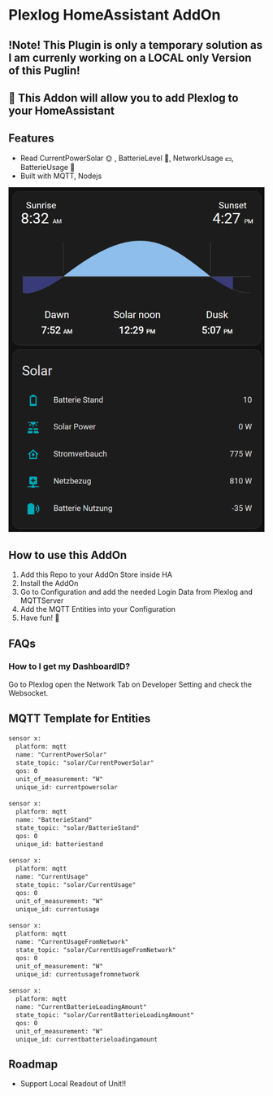 # Plexlog HomeAssistant AddOn

## !Note! This Plugin is only a temporary solution as I am currenly working on a LOCAL only Version of this Puglin!


## :tada: This Addon will allow you to add Plexlog to your HomeAssistant 

## Features

- Read CurrentPowerSolar :sun_with_face: , BatterieLevel :battery:, NetworkUsage :dollar:, BatterieUsage :electric_plug:
- Built with MQTT, Nodejs

![HA Image](./imgs/ha.png)

## How to use this AddOn

1. Add this Repo to your AddOn Store inside HA
2. Install the AddOn
3. Go to Configuration and add the needed Login Data from Plexlog and MQTTServer
4. Add the MQTT Entities into your Configuration
5. Have fun!  :tada:

## FAQs 

### How to I get my DashboardID?

Go to Plexlog open the Network Tab on Developer Setting and check the Websocket.

## MQTT Template for Entities
```
sensor x:
  platform: mqtt
  name: "CurrentPowerSolar"
  state_topic: "solar/CurrentPowerSolar"
  qos: 0
  unit_of_measurement: "W"
  unique_id: currentpowersolar      

sensor x:
  platform: mqtt
  name: "BatterieStand"
  state_topic: "solar/BatterieStand"
  qos: 0
  unique_id: batteriestand  
  
sensor x:
  platform: mqtt
  name: "CurrentUsage"
  state_topic: "solar/CurrentUsage"
  qos: 0
  unit_of_measurement: "W"
  unique_id: currentusage  

sensor x:
  platform: mqtt
  name: "CurrentUsageFromNetwork"
  state_topic: "solar/CurrentUsageFromNetwork"
  qos: 0
  unit_of_measurement: "W"
  unique_id: currentusagefromnetwork 
  
sensor x:
  platform: mqtt
  name: "CurrentBatterieLoadingAmount"
  state_topic: "solar/CurrentBatterieLoadingAmount"
  qos: 0
  unit_of_measurement: "W"
  unique_id: currentbatterieloadingamount 

```

## Roadmap 

- Support Local Readout of Unit!!

